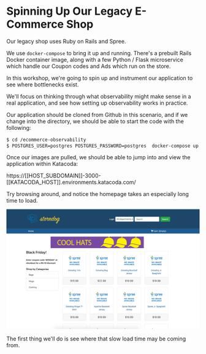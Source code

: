 # Spinning Up Our Legacy E-Commerce Shop

Our legacy shop uses Ruby on Rails and Spree. 

We use `docker-compose` to bring it up and running. There's a prebuilt Rails Docker container image, along with a few Python / Flask microservice which handle our Coupon codes and Ads which run on the store.

In this workshop, we're going to spin up and instrument our application to see where bottlenecks exist.

We'll focus on thinking through what observability might make sense in a real application, and see how setting up observability works in practice.

Our application should be cloned from Github in this scenario, and if we change into the directory, we should be able to start the code with the following:

```
$ cd /ecommerce-observability
$ POSTGRES_USER=postgres POSTGRES_PASSWORD=postgres  docker-compose up
```

Once our images are pulled, we should be able to jump into and view the application within Katacoda:

https://[[HOST_SUBDOMAIN]]-3000-[[KATACODA_HOST]].environments.katacoda.com/

Try browsing around, and notice the homepage takes an especially long time to load. 

![storedog](../assets/ecommerce/storedog.png)

The first thing we'll do is see where that slow load time may be coming from.